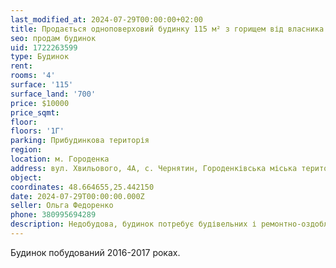 ```yaml
---
last_modified_at: 2024-07-29T00:00:00+02:00
title: Продається одноповерховий будинку 115 м² з горищем від власника на Хвильового в с. Чернятин
seo: продам будинок
uid: 1722263599
type: Будинок
rent:
rooms: '4'
surface: '115'
surface_land: '700'
price: $10000
price_sqmt:
floor:
floors: '1Г'
parking: Прибудинкова територія
region:
location: м. Городенка
address: вул. Хвильового, 4А, с. Чернятин, Городенківська міська територіальна громада
object:
coordinates: 48.664655,25.442150
date: 2024-07-29T00:00:00.000Z
seller: Ольга Федоренко
phone: 380995694289
description: Недобудова, будинок потребує будівельних і ремонтно-оздоблювальних робіт
---
```


Будинок побудований 2016-2017 роках.
